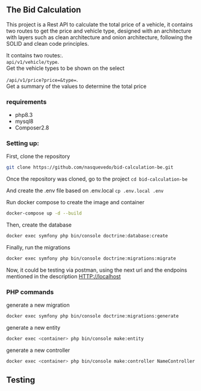 ## The Bid Calculation

This project is a Rest API to calculate the total price of a vehicle, it contains two routes to get the price and vehicle type, designed with an architecture with layers such as clean architecture and onion architecture, following the SOLID and clean code principles.

It contains two routes:.\
`` api/v1/vehicle/type ``.\
Get the vehicle types to be shown on the select

``/api/v1/price?price=&type=``.\
Get a summary of the values to determine the total price

### requirements
- php8.3
- mysql8
- Composer2.8

### Setting up:

First, clone the repository

```sh
git clone https://github.com/nasquevedo/bid-calculation-be.git
```

Once the repository was cloned, go to the project ```cd bid-calculation-be``` 

And create the .env file based on .env.local ```cp .env.local .env```

Run docker compose to create the image and container

```sh
docker-compose up -d --build
```

Then, create the database

```sh
docker exec symfony php bin/console doctrine:database:create
```

Finally, run the migrations

```sh
docker exec symfony php bin/console doctrine:migrations:migrate
```

Now, it could be testing via postman, using the next url and the endpoins mentioned in the description
[HTTP://localhost](HTTP://localhost)

### PHP commands
generate a new migration

```sh
docker exec symfony php bin/console doctrine:migrations:generate
```

generate a new entity
```sh
docker exec <container> php bin/console make:entity
```

generate a new controller
```sh
docker exec <container> php bin/console make:controller NameController
```

## Testing
